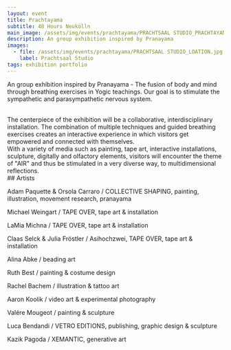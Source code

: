 ```yaml
---
layout: event
title: Prachtayama
subtitle: 48 Hours Neukölln
main_image: /assets/img/events/prachtayama/PRACHTSAAL STUDIO_PRACHTAYAMA.jpg
description: An group exhibition inspired by Pranayama
images: 
  - file: /assets/img/events/prachtayama/PRACHTSAAL STUDIO_LOATION.jpg
    label: Prachtsaal Studio
tags: exhibition portfolio
---
```

An group exhibition inspired by Pranayama - The fusion of body and mind through breathing exercises in Yogic teachings. Our goal is to stimulate the sympathetic and parasympathetic nervous system.

<br>
The centerpiece of the exhibition will be a collaborative, interdisciplinary installation.
The combination of multiple techniques and guided breathing exercises creates an interactive experience in which visitors get empowered and connected with themselves.

<br>
With a variety of media such as painting, tape art, interactive installations, sculpture, digitally and olfactory elements, visitors will encounter the theme of "AIR" and thus be stimulated in a very diverse way, to multidimensional reflections.

<br>
## Artists

Adam Paquette & Orsola Carraro / 
COLLECTIVE SHAPING, painting, illustration, movement research, pranayama

Michael Weingart / 
TAPE OVER, tape art & installation

LaMia Michna / 
TAPE OVER, tape art & installation

Claas Selck & Julia Fröstler / 
Asihochzwei, TAPE OVER, tape art & installation

Alina Abke / 
beading art

Ruth Best / 
painting  & costume design

Rachel Bachem / 
illustration & tattoo art

Aaron Koolik / 
video art & experimental photography

Valére Mougeot / 
painting & sculpture

Luca Bendandi / 
VETRO EDITIONS, publishing, graphic design & sculpture

Kazik Pagoda / 
XEMANTIC, generative art